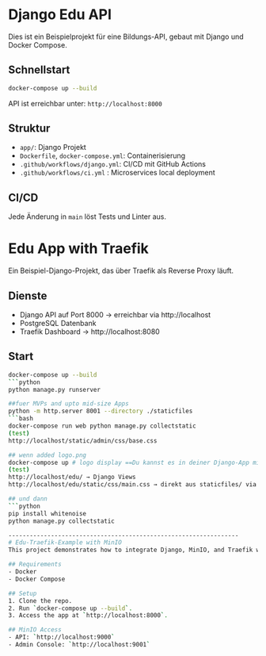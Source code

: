# Django Edu API

Dies ist ein Beispielprojekt für eine Bildungs-API, gebaut mit Django und Docker Compose.

## Schnellstart

```bash
docker-compose up --build
```

API ist erreichbar unter: `http://localhost:8000`

## Struktur

- `app/`: Django Projekt
- `Dockerfile`, `docker-compose.yml`: Containerisierung
- `.github/workflows/django.yml`: CI/CD mit GitHub Actions
- `.github/workflows/ci.yml` :  Microservices local deployment
## CI/CD

Jede Änderung in `main` löst Tests und Linter aus.

# Edu App with Traefik

Ein Beispiel-Django-Projekt, das über Traefik als Reverse Proxy läuft.

## Dienste

- Django API auf Port 8000 → erreichbar via http://localhost
- PostgreSQL Datenbank
- Traefik Dashboard → http://localhost:8080

## Start


```bash
docker-compose up --build
```python
python manage.py runserver

##fuer MVPs and upto mid-size Apps
python -m http.server 8001 --directory ./staticfiles
```bash
docker-compose run web python manage.py collectstatic
(test)
http://localhost/static/admin/css/base.css

## wenn added logo.png 
docker-compose up # logo display ==Du kannst es in deiner Django-App mit WhiteNoise oder über den Traefik-Proxy ausliefern.
(test)
http://localhost/edu/ → Django Views
http://localhost/edu/static/css/main.css → direkt aus staticfiles/ via WhiteNoise

## und dann
```python
pip install whitenoise
python manage.py collectstatic

-----------------------------------------------------------------
# Edu-Traefik-Example with MinIO
This project demonstrates how to integrate Django, MinIO, and Traefik with Docker Compose.

## Requirements
- Docker
- Docker Compose

## Setup
1. Clone the repo.
2. Run `docker-compose up --build`.
3. Access the app at `http://localhost:8000`.

## MinIO Access
- API: `http://localhost:9000`
- Admin Console: `http://localhost:9001`
